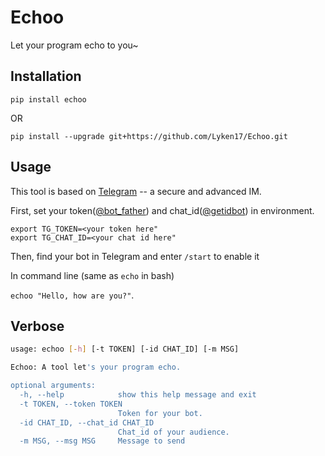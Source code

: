# Echoo

Let your program echo to you~

## Installation

`pip install echoo`

OR 

`pip install --upgrade git+https://github.com/Lyken17/Echoo.git`


## Usage

This tool is based on [Telegram](https://telegram.org) -- a secure and advanced IM. 

First, set your token([@bot_father](https://telegram.me/botfather)) and chat_id([@getidbot](https://telegram.me/getidsbot)) in environment.

```
export TG_TOKEN=<your token here"
export TG_CHAT_ID=<your chat id here"
```


Then, find your bot in Telegram and enter `/start` to enable it  

In command line (same as `echo` in bash)

```echoo "Hello, how are you?"```. 

## Verbose

```bash
usage: echoo [-h] [-t TOKEN] [-id CHAT_ID] [-m MSG]

Echoo: A tool let's your program echo.

optional arguments:
  -h, --help            show this help message and exit
  -t TOKEN, --token TOKEN
                        Token for your bot.
  -id CHAT_ID, --chat_id CHAT_ID
                        Chat_id of your audience.
  -m MSG, --msg MSG     Message to send
```
